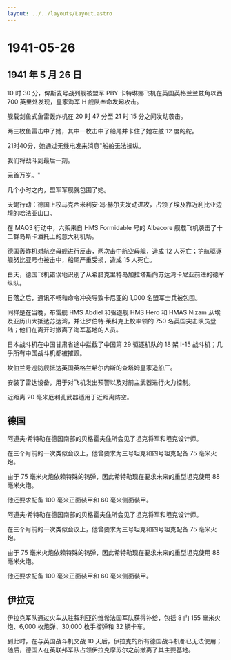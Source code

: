 ```yaml
---
layout: ../../layouts/Layout.astro
---
```


# 1941-05-26

## 1941 年 5 月 26 日

10 时 30 分，俾斯麦号战列舰被盟军 PBY 卡特琳娜飞机在英国英格兰兰兹角以西
700 英里处发现，皇家海军 H 舰队奉命发起攻击。

舰载剑鱼式鱼雷轰炸机在 20 时 47 分至 21 时 15 分之间发动袭击。

两三枚鱼雷击中了她，其中一枚击中了船尾并卡住了她左舷 12 度的舵。

21时40分，她通过无线电发来消息"船舶无法操纵。

我们将战斗到最后一刻。

元首万岁。"

几个小时之内，盟军军舰就包围了她。

天蝎行动：德国上校马克西米利安·冯·赫尔夫发动进攻，占领了埃及靠近利比亚边境的哈法亚山口。

在 MAQ3 行动中，六架来自 HMS Formidable 号的 Albacore
舰载飞机袭击了十二群岛斯卡潘托上的意大利机场。

德国轰炸机对航空母舰进行反击，两次击中航空母舰，造成 12
人死亡；护航驱逐舰努比亚号也被击中，船尾严重受损，造成 15 人死亡。

白天，德国飞机错误地识别了从希腊克里特岛加拉塔斯向苏达湾卡尼亚前进的德军纵队。

日落之后，通讯不畅和命令冲突导致卡尼亚的 1,000 名盟军士兵被包围。

同样是在当晚，布雷舰 HMS Abdiel 和驱逐舰 HMS Hero 和 HMAS Nizam
从埃及亚历山大抵达苏达湾，并让罗伯特·莱科克上校率领的 750
名英国突击队员登陆；他们在离开时撤离了海军基地的人员。

日本战斗机在中国甘肃省途中拦截了中国第 29 驱逐机队的 18 架 I-15
战斗机；几乎所有中国战斗机都被摧毁。

坎伯兰号巡防舰抵达英国英格兰希尔内斯的查塔姆皇家造船厂。

安装了雷达设备，用于对飞机发出预警以及对前主武器进行火力控制。

近距离 20 毫米厄利孔武器适用于近距离防空。

## 德国

阿道夫·希特勒在德国南部的贝格霍夫住所会见了坦克将军和坦克设计师。

在三个月前的一次类似会议上，他曾要求为三号坦克和四号坦克配备 75
毫米火炮。

由于 75 毫米火炮依赖特殊的钨弹，因此希特勒现在要求未来的重型坦克使用 88
毫米火炮。

他还要求配备 100 毫米正面装甲和 60 毫米侧面装甲。

阿道夫·希特勒在德国南部的贝格霍夫住所会见了坦克将军和坦克设计师。

在三个月前的一次类似会议上，他曾要求为三号坦克和四号坦克配备 75
毫米火炮。

由于 75 毫米火炮依赖特殊的钨弹，因此希特勒现在要求未来的重型坦克使用 88
毫米火炮。

他还要求配备 100 毫米正面装甲和 60 毫米侧面装甲。

## 伊拉克

伊拉克军队通过火车从驻叙利亚的维希法国军队获得补给，包括 8 门 155
毫米火炮、6,000 枚炮弹、30,000 枚手榴弹和 32 辆卡车。

到此时，在与英国战斗机交战 10
天后，伊拉克的所有德国战斗机都已无法使用；随后，德国人在英联邦军队占领伊拉克摩苏尔之前撤离了其主要基地。